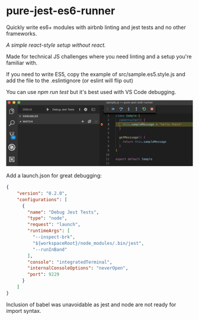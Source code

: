 # pure-jest-es6-runner
Quickly write es6+ modules with airbnb linting and jest tests and no other frameworks.

*A simple react-style setup without react.*

Made for technical JS challenges where you need linting and a setup you're familiar with.

If you need to write ES5, copy the example of src/sample.es5.style.js and add the file to the .eslintignore (or eslint will flip out)

You can use *npm run test* but it's best used with VS Code debugging.

![VS Code Debug Preview](https://github.com/nwallace534/pure-jest-es6-runner/blob/master/img/vscodeDebugExample.png)

Add a launch.json for great debugging:
```json
{
    "version": "0.2.0",
    "configurations": [
      {
        "name": "Debug Jest Tests",
        "type": "node",
        "request": "launch",
        "runtimeArgs": [
          "--inspect-brk",
          "${workspaceRoot}/node_modules/.bin/jest",
          "--runInBand"
        ],
        "console": "integratedTerminal",
        "internalConsoleOptions": "neverOpen",
        "port": 9229
      }
    ]
}
```

Inclusion of babel was unavoidable as jest and node are not ready for import syntax.


